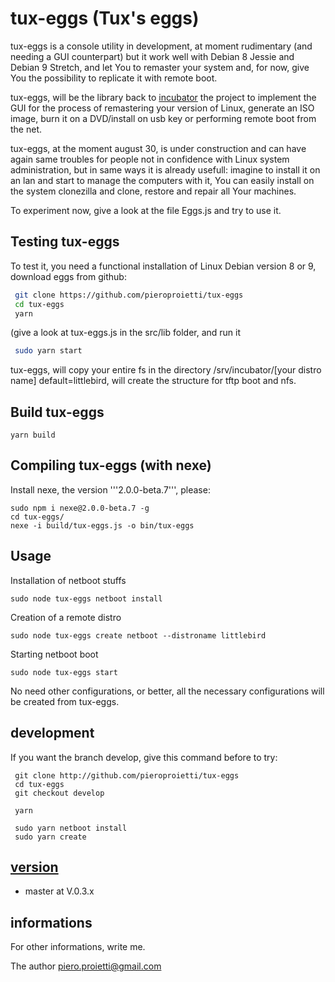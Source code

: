# tux-eggs (Tux's eggs)

tux-eggs is a console utility in development, at moment rudimentary (and needing a GUI counterpart) but it work well with Debian 8 Jessie and Debian 9 Stretch, and let You to remaster your system and, for now, give You the possibility to replicate it with remote boot.

tux-eggs, will be the library back  to [incubator](http://github.com/pieroproietti/incubator) the project to implement the GUI for the process of remastering your version of Linux, generate an ISO image, burn it on a DVD/install on usb key or performing remote boot from the net.

tux-eggs, at the moment august 30, is under construction and can have again same troubles for people not in confidence with Linux system administration, but in same ways it is already usefull: imagine to install it on an lan and start to manage the computers with it, You can easily install on the system clonezilla and clone, restore and repair all Your machines.

To experiment now, give a look at the file Eggs.js and try to use it.

## Testing tux-eggs

To test it, you need a functional installation of Linux Debian version 8 or 9, download eggs from github:
``` bash
 git clone https://github.com/pieroproietti/tux-eggs
 cd tux-eggs
 yarn
```
(give a look at tux-eggs.js in the src/lib folder, and run it
``` bash
 sudo yarn start
```
tux-eggs, will copy your entire fs in the directory /srv/incubator/[your distro name]
 default=littlebird, will create the structure for tftp boot and nfs.

## Build tux-eggs
```
yarn build
```

## Compiling tux-eggs (with nexe)

Install nexe, the version '''2.0.0-beta.7''', please:
```
sudo npm i nexe@2.0.0-beta.7 -g
cd tux-eggs/
nexe -i build/tux-eggs.js -o bin/tux-eggs
```

## Usage
Installation of netboot stuffs
```
sudo node tux-eggs netboot install
```
Creation of a remote distro
```
sudo node tux-eggs create netboot --distroname littlebird
```
Starting netboot boot

```
sudo node tux-eggs start
```

No need other configurations, or better, all the necessary configurations will be created from tux-eggs.

## development
If you want the branch develop, give this command before to try:
```
 git clone http://github.com/pieroproietti/tux-eggs
 cd tux-eggs
 git checkout develop

 yarn

 sudo yarn netboot install
 sudo yarn create
```
## [version](src/lib/README.md)
* master at V.0.3.x

## informations
For other informations, write me.

The author
piero.proietti@gmail.com
